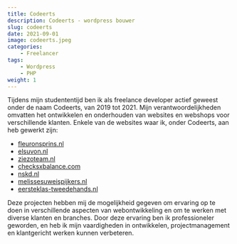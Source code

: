 ```yaml
---
title: Codeerts
description: Codeerts - wordpress bouwer
slug: codeerts
date: 2021-09-01
image: codeerts.jpeg
categories:
    - Freelancer
tags:
    - Wordpress
    - PHP
weight: 1
---
```


Tijdens mijn studententijd ben ik als freelance developer actief geweest onder de naam Codeerts, van 2019 tot 2021. Mijn verantwoordelijkheden omvatten het ontwikkelen en onderhouden van websites en webshops voor verschillende klanten. Enkele van de websites waar ik, onder Codeerts, aan heb gewerkt zijn:

 - [fleuronsprins.nl](https://fleuronsprins.nl)
 - [elsuvon.nl](https://elsuvon.nl)
 - [ziezoteam.nl](https://ziezoteam.nl)
 - [checksxbalance.com](https://checksxbalance.com)
 - [nskd.nl](https://nskd.nl)
 - [melissesuweispijkers.nl](https://melissesuweispijkers.nl)
 - [eersteklas-tweedehands.nl](https://eersteklas-tweedehands.nl)

Deze projecten hebben mij de mogelijkheid gegeven om ervaring op te doen in verschillende aspecten van webontwikkeling en om te werken met diverse klanten en branches. Door deze ervaring ben ik professioneler geworden, en heb ik mijn vaardigheden in ontwikkelen, projectmanagement en klantgericht werken kunnen verbeteren.
